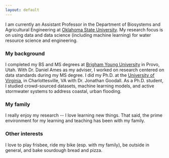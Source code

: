 ```yaml
---
layout: default
---
```


I am currently an Assistant Professor in the Department of Biosystems and Agricultural Engineering at [Oklahoma State University](https://agriculture.okstate.edu/departments-programs/engineering/). My research focus is on using data and data science (including machine learning) for water resource science and engineering. 

### My background
I completed my BS and MS degrees at [Brigham Young University](https://www.byu.edu) in Provo, Utah. With Dr. Daniel Ames as my adviser, I worked on research centered on data standards during my MS degree. I did my Ph.D. at the [University of Virginia](https://www.virginia.edu), in Charlottesville, VA with Dr. Jonathan Goodall. As a Ph.D. student, I studied crowd-sourced datasets, machine learning models, and active stormwater systems to address coastal, urban flooding. 

### My family
I really enjoy my research -- I love learning new things. That said, the prime environment for my learning and teaching has been with my family. 

### Other interests
I love to play frisbee, ride my bike (esp. with my family), be outside in general, and bake sourdough bread and pizza.
